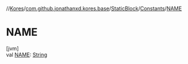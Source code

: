 //[Kores](../../../../index.md)/[com.github.jonathanxd.kores.base](../../index.md)/[StaticBlock](../index.md)/[Constants](index.md)/[NAME](-n-a-m-e.md)

# NAME

[jvm]\
val [NAME](-n-a-m-e.md): [String](https://kotlinlang.org/api/latest/jvm/stdlib/kotlin/-string/index.html)
